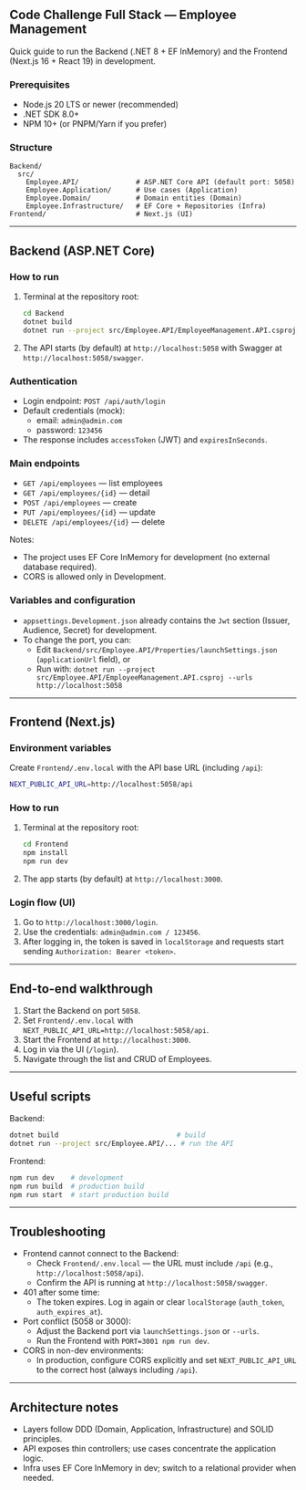 ## Code Challenge Full Stack — Employee Management

Quick guide to run the Backend (.NET 8 + EF InMemory) and the Frontend (Next.js 16 + React 19) in development.

### Prerequisites
- Node.js 20 LTS or newer (recommended)
- .NET SDK 8.0+
- NPM 10+ (or PNPM/Yarn if you prefer)

### Structure
```
Backend/
  src/
    Employee.API/              # ASP.NET Core API (default port: 5058)
    Employee.Application/      # Use cases (Application)
    Employee.Domain/           # Domain entities (Domain)
    Employee.Infrastructure/   # EF Core + Repositories (Infra)
Frontend/                      # Next.js (UI)
```

---

## Backend (ASP.NET Core)

### How to run
1. Terminal at the repository root:
   ```bash
   cd Backend
   dotnet build
   dotnet run --project src/Employee.API/EmployeeManagement.API.csproj
   ```
2. The API starts (by default) at `http://localhost:5058` with Swagger at `http://localhost:5058/swagger`.

### Authentication
- Login endpoint: `POST /api/auth/login`
- Default credentials (mock):
  - email: `admin@admin.com`
  - password: `123456`
- The response includes `accessToken` (JWT) and `expiresInSeconds`.

### Main endpoints
- `GET /api/employees` — list employees
- `GET /api/employees/{id}` — detail
- `POST /api/employees` — create
- `PUT /api/employees/{id}` — update
- `DELETE /api/employees/{id}` — delete

Notes:
- The project uses EF Core InMemory for development (no external database required).
- CORS is allowed only in Development.

### Variables and configuration
- `appsettings.Development.json` already contains the `Jwt` section (Issuer, Audience, Secret) for development.
- To change the port, you can:
  - Edit `Backend/src/Employee.API/Properties/launchSettings.json` (`applicationUrl` field), or
  - Run with: `dotnet run --project src/Employee.API/EmployeeManagement.API.csproj --urls http://localhost:5058`

---

## Frontend (Next.js)

### Environment variables
Create `Frontend/.env.local` with the API base URL (including `/api`):
```bash
NEXT_PUBLIC_API_URL=http://localhost:5058/api
```

### How to run
1. Terminal at the repository root:
   ```bash
   cd Frontend
   npm install
   npm run dev
   ```
2. The app starts (by default) at `http://localhost:3000`.

### Login flow (UI)
1. Go to `http://localhost:3000/login`.
2. Use the credentials: `admin@admin.com / 123456`.
3. After logging in, the token is saved in `localStorage` and requests start sending `Authorization: Bearer <token>`.

---

## End-to-end walkthrough
1. Start the Backend on port `5058`.
2. Set `Frontend/.env.local` with `NEXT_PUBLIC_API_URL=http://localhost:5058/api`.
3. Start the Frontend at `http://localhost:3000`.
4. Log in via the UI (`/login`).
5. Navigate through the list and CRUD of Employees.

---

## Useful scripts
Backend:
```bash
dotnet build                             # build
dotnet run --project src/Employee.API/... # run the API
```

Frontend:
```bash
npm run dev    # development
npm run build  # production build
npm run start  # start production build
```

---

## Troubleshooting
- Frontend cannot connect to the Backend:
  - Check `Frontend/.env.local` — the URL must include `/api` (e.g., `http://localhost:5058/api`).
  - Confirm the API is running at `http://localhost:5058/swagger`.
- 401 after some time:
  - The token expires. Log in again or clear `localStorage` (`auth_token`, `auth_expires_at`).
- Port conflict (5058 or 3000):
  - Adjust the Backend port via `launchSettings.json` or `--urls`.
  - Run the Frontend with `PORT=3001 npm run dev`.
- CORS in non-dev environments:
  - In production, configure CORS explicitly and set `NEXT_PUBLIC_API_URL` to the correct host (always including `/api`).

---

## Architecture notes
- Layers follow DDD (Domain, Application, Infrastructure) and SOLID principles.
- API exposes thin controllers; use cases concentrate the application logic.
- Infra uses EF Core InMemory in dev; switch to a relational provider when needed.
